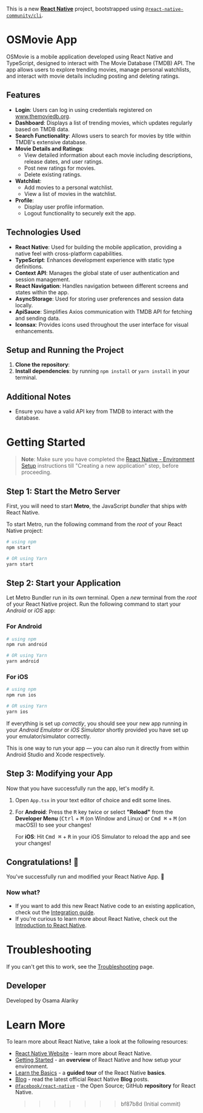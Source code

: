This is a new [**React Native**](https://reactnative.dev) project, bootstrapped using [`@react-native-community/cli`](https://github.com/react-native-community/cli).

# OSMovie App

OSMovie is a mobile application developed using React Native and TypeScript, designed to interact with The Movie Database (TMDB) API. The app allows users to explore trending movies, manage personal watchlists, and interact with movie details including posting and deleting ratings.

## Features

- **Login**: Users can log in using credentials registered on www.themoviedb.org.
- **Dashboard**: Displays a list of trending movies, which updates regularly based on TMDB data.
- **Search Functionality**: Allows users to search for movies by title within TMDB's extensive database.
- **Movie Details and Ratings**:
  - View detailed information about each movie including descriptions, release dates, and user ratings.
  - Post new ratings for movies.
  - Delete existing ratings.
- **Watchlist**:
  - Add movies to a personal watchlist.
  - View a list of movies in the watchlist.
- **Profile**:
  - Display user profile information.
  - Logout functionality to securely exit the app.

## Technologies Used

- **React Native**: Used for building the mobile application, providing a native feel with cross-platform capabilities.
- **TypeScript**: Enhances development experience with static type definitions.
- **Context API**: Manages the global state of user authentication and session management.
- **React Navigation**: Handles navigation between different screens and states within the app.
- **AsyncStorage**: Used for storing user preferences and session data locally.
- **ApiSauce**: Simplifies Axios communication with TMDB API for fetching and sending data.
- **Iconsax**: Provides icons used throughout the user interface for visual enhancements.

## Setup and Running the Project

1. **Clone the repository**:
2. **Install dependencies**:
   by running `npm install` or `yarn install` in your terminal.

## Additional Notes

- Ensure you have a valid API key from TMDB to interact with the database.

# Getting Started

> **Note**: Make sure you have completed the [React Native - Environment Setup](https://reactnative.dev/docs/environment-setup) instructions till "Creating a new application" step, before proceeding.

## Step 1: Start the Metro Server

First, you will need to start **Metro**, the JavaScript _bundler_ that ships _with_ React Native.

To start Metro, run the following command from the _root_ of your React Native project:

```bash
# using npm
npm start

# OR using Yarn
yarn start
```

## Step 2: Start your Application

Let Metro Bundler run in its _own_ terminal. Open a _new_ terminal from the _root_ of your React Native project. Run the following command to start your _Android_ or _iOS_ app:

### For Android

```bash
# using npm
npm run android

# OR using Yarn
yarn android
```

### For iOS

```bash
# using npm
npm run ios

# OR using Yarn
yarn ios
```

If everything is set up _correctly_, you should see your new app running in your _Android Emulator_ or _iOS Simulator_ shortly provided you have set up your emulator/simulator correctly.

This is one way to run your app — you can also run it directly from within Android Studio and Xcode respectively.

## Step 3: Modifying your App

Now that you have successfully run the app, let's modify it.

1. Open `App.tsx` in your text editor of choice and edit some lines.
2. For **Android**: Press the <kbd>R</kbd> key twice or select **"Reload"** from the **Developer Menu** (<kbd>Ctrl</kbd> + <kbd>M</kbd> (on Window and Linux) or <kbd>Cmd ⌘</kbd> + <kbd>M</kbd> (on macOS)) to see your changes!

   For **iOS**: Hit <kbd>Cmd ⌘</kbd> + <kbd>R</kbd> in your iOS Simulator to reload the app and see your changes!

## Congratulations! :tada:

You've successfully run and modified your React Native App. :partying_face:

### Now what?

- If you want to add this new React Native code to an existing application, check out the [Integration guide](https://reactnative.dev/docs/integration-with-existing-apps).
- If you're curious to learn more about React Native, check out the [Introduction to React Native](https://reactnative.dev/docs/getting-started).

# Troubleshooting

If you can't get this to work, see the [Troubleshooting](https://reactnative.dev/docs/troubleshooting) page.

## Developer

Developed by Osama Alariky

# Learn More

To learn more about React Native, take a look at the following resources:

- [React Native Website](https://reactnative.dev) - learn more about React Native.
- [Getting Started](https://reactnative.dev/docs/environment-setup) - an **overview** of React Native and how setup your environment.
- [Learn the Basics](https://reactnative.dev/docs/getting-started) - a **guided tour** of the React Native **basics**.
- [Blog](https://reactnative.dev/blog) - read the latest official React Native **Blog** posts.
- [`@facebook/react-native`](https://github.com/facebook/react-native) - the Open Source; GitHub **repository** for React Native.
  > > > > > > > bf87b8d (Initial commit)
